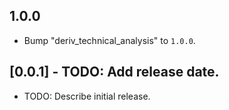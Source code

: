 ## 1.0.0

 - Bump "deriv_technical_analysis" to `1.0.0`.

## [0.0.1] - TODO: Add release date.

* TODO: Describe initial release.
